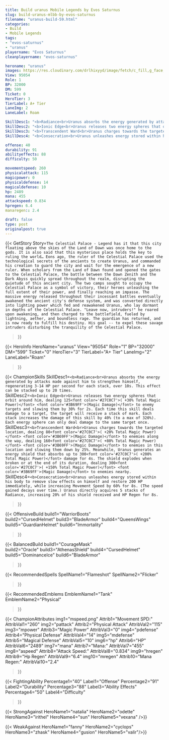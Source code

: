 ```yaml
---
title: Build uranus Mobile Legends by Evos Saturnus
slug: build-uranus-mlbb-by-evos-saturnus
filename: "uranus-build-59.html"
categories: 
- Build 
- Mobile Legends
tags: 
- "evos-saturnus"
- "uranus"
playername: "Evos Saturnus"
cleanplayername: "evos-saturnus"

heroname: "uranus"
images: https://res.cloudinary.com/drlhixyyd/image/fetch/c_fill,g_face,f_auto/https://cdn2-build.mobagenie.my.id/p/images/banner/full/uranus.jpg
View: 95054 
Role: 1 
BP: 32000
DM: 599 
Ticket: 0 
HeroTier: 3 
TierLabel: A+ Tier 
LaneImg: 2
LaneLabel: Roam 

SkillDesc1: "<b>Radiance<br>Uranus absorbs the energy generated by attacks made against him to strengthen himself, regenerating 3-14 HP per second for each stack, over 10s. This effect can be stacked up to 20 times."   
SkillDesc2: "<b>Ionic Edge<br>Uranus releases two energy spheres that orbit around him, dealing 125<font color='#27C0C7'>( +30% Total Magic Power)</font> <font color='#3B69FF'>(Magic Damage)</font> to enemy targets and slowing them by 30% for 2s. Each time this skill deals damage to a target, the target will receive a stack of mark. Each stack increases the damage of this skill by 40% (to a max of 320%). Each energy sphere can only deal damage to the same target once."   
SkillDesc3: "<b>Transcendent Ward<br>Uranus charges towards the targeted location, dealing 80<font color='#27C0C7'>( +20% Total Magic Power)</font> <font color='#3B69FF'>(Magic Damage)</font> to enemies along the way, dealing 160<font color='#27C0C7'>( +80% Total Magic Power)</font> <font color='#3B69FF'>(Magic Damage)</font> to enemies in this location and slowing them down by 25%. Meanwhile, Uranus generates an energy shield that absorbs up to 300<font color='#27C0C7'>( +200% Total Magic Power)</font> damage for 4s. The shield explodes when broken or at the end of its duration, dealing 300<font color='#27C0C7'>( +150% Total Magic Power)</font> <font color='#3B69FF'>(Magic Damage)</font> to enemies nearby."   
SkillDesc4: "<b>Consecration<br>Uranus unleashes energy stored within his body to remove slow effects on himself and restore 200 HP immediately, while increasing Movement Speed by 60% for 8s. (The speed gained decays over time.) Uranus directly acquires 5 stacks of Radiance, increasing 20% of his shield received and HP Regen for 8s."  

offense: 40 
durability: 91 
abilityeffects: 88 
difficulty: 50 

movementspeed: 260
physicalattack: 115
magicpower: 0
physicaldefense: 14
magicaldefense: 10
hp: 2489
mana: 455
attackspeed: 0.834
hpregen: 6.4
manaregen:: 2.4

draft: false
type: post
originalpost: true
---
```



{{< GetStory 
Story=` The Celestial Palace - Legend has it that this city floating above the skies of the Land of Dawn was once home to the gods. It is also said that this mysterious place holds the key to ruling the world… Eons ago, the ruler of the Celestial Palace used the technological secrets of the ancients to create Uranus, and commanded his creation to guard the city and wait for the emergence of a new ruler. When scholars from the Land of Dawn found and opened the gates to the Celestial Palace, the battle between the Dawn Zenith and the Dark Abyss quickly spread throughout the realm, disrupting the quietude of this ancient city. The two camps sought to occupy the Celestial Palace as a symbol of victory, their heroes unleashing the full extent of their power, and finally reaching an impasse. The massive energy released throughout their incessant battles eventually awakened the ancient city's defense system, and was converted directly into lighting power which fed and reawakened Uranus, who lay dormant in depths of the Celestial Palace. "Leave now, intruders!" he roared upon awakening, and then charged to the battlefield, fueled by lightning, aether, and boundless rage. The guardian has returned, and is now ready to fulfill his destiny. His goal -- to expel these savage intruders disturbing the tranquility of the Celestial Palace. ` 
>}}

{{< HeroInfo 
HeroName="uranus" 
View="95054" 
Role="1" 
BP="32000" 
DM="599" 
Ticket="0" 
HeroTier="3" 
TierLabel="A+ Tier" 
LaneImg="2" 
LaneLabel="Roam" 
>}}
 
{{< ChampionSkills 
SkillDesc1=`<b>Radiance<br>Uranus absorbs the energy generated by attacks made against him to strengthen himself, regenerating 3-14 HP per second for each stack, over 10s. This effect can be stacked up to 20 times.`   
SkillDesc2=`<b>Ionic Edge<br>Uranus releases two energy spheres that orbit around him, dealing 125<font color='#27C0C7'>( +30% Total Magic Power)</font> <font color='#3B69FF'>(Magic Damage)</font> to enemy targets and slowing them by 30% for 2s. Each time this skill deals damage to a target, the target will receive a stack of mark. Each stack increases the damage of this skill by 40% (to a max of 320%). Each energy sphere can only deal damage to the same target once.`   
SkillDesc3=`<b>Transcendent Ward<br>Uranus charges towards the targeted location, dealing 80<font color='#27C0C7'>( +20% Total Magic Power)</font> <font color='#3B69FF'>(Magic Damage)</font> to enemies along the way, dealing 160<font color='#27C0C7'>( +80% Total Magic Power)</font> <font color='#3B69FF'>(Magic Damage)</font> to enemies in this location and slowing them down by 25%. Meanwhile, Uranus generates an energy shield that absorbs up to 300<font color='#27C0C7'>( +200% Total Magic Power)</font> damage for 4s. The shield explodes when broken or at the end of its duration, dealing 300<font color='#27C0C7'>( +150% Total Magic Power)</font> <font color='#3B69FF'>(Magic Damage)</font> to enemies nearby.`   
SkillDesc4=`<b>Consecration<br>Uranus unleashes energy stored within his body to remove slow effects on himself and restore 200 HP immediately, while increasing Movement Speed by 60% for 8s. (The speed gained decays over time.) Uranus directly acquires 5 stacks of Radiance, increasing 20% of his shield received and HP Regen for 8s.`   
>}}

{{< OffensiveBuild 
build1="WarriorBoots"  
build2="CursedHelmet" 
build3="BladeArmor" 
build4="QueensWings" 
build5="GuardianHelmet" 
build6="Immortality" 
>}} 

{{< BalancedBuild 
build1="CourageMask"  
build2="Oracle" 
build3="AthenasShield" 
build4="CursedHelmet" 
build5="DominanceIce" 
build6="BladeArmor" 
>}}


{{< RecommendedSpells 
SpellName1="Flameshot" 
SpellName2="Flicker" 
>}}  

{{< RecommendedEmblems 
EmblemName1="Tank" 
EmblemName2="Physical" 
>}}   


{{< ChampionAttributes
img1="mspeed.png" Attrib1="Movement SPD:" AttribVal1="260"
img2="pattack" Attrib2="Physical Attack" AttribVal2="115"
img3="mpower" Attrib3="Magic Power" AttribVal3="0"
img4="pdefense" Attrib4="Physical Defense" AttribVal4="14"
img5="mdefense" Attrib5="Magical Defense" AttribVal5="10"
img6="hp" Attrib6="HP" AttribVal6="2489"
img7="mana" Attrib7="Mana:" AttribVal7="455"
img8="aspeed" Attrib8="Attack Speed:" AttribVal8="0.834"
img9="hregen" Attrib9="Hp Regen" AttribVal9="6.4"
img10="mregen" Attrib10="Mana Regen:" AttribVal10="2.4"
>}}


{{< FightingAbility
Percentage1="40" Label1="Offense"
Percentage2="91" Label2="Durability"
Percentage3="88" Label3="Ability Effects"
Percentage4="50" Label4="Difficulty"
 >}}

{{< StrongAgainst 
HeroName1="natalia"
HeroName2="odette"
HeroName3="irithel"
HeroName4="sun"
HeroName5="vexana"
/>}}

{{< WeakAgainst
HeroName1="fanny"
HeroName2="cyclops"
HeroName3="zhask"
HeroName4="gusion"
HeroName5="valir"/>}}
